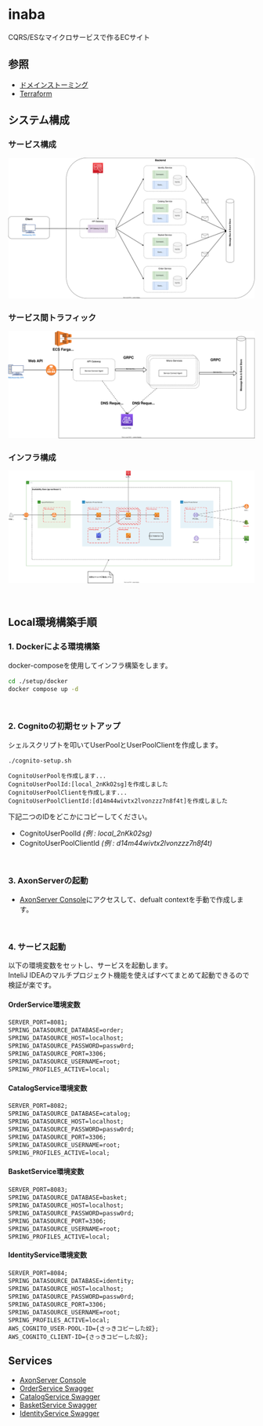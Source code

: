 # inaba
CQRS/ESなマイクロサービスで作るECサイト

## 参照
* [ドメインストーミング](https://miro.com/app/board/uXjVM1s4A4A=/)
* [Terraform](https://github.com/azarasi1226/inaba-infrastructure)

## システム構成
### サービス構成
![](./document/1_サービス構成.drawio.svg)

### サービス間トラフィック
![](./document/2_サービス間トラフィック.drawio.svg)

### インフラ構成
![](./document/3_インフラ構成.drawio.svg)

<br>

## Local環境構築手順
### 1. Dockerによる環境構築
docker-composeを使用してインフラ構築をします。
```bash
cd ./setup/docker
docker compose up -d
```
<br>

### 2. Cognitoの初期セットアップ
シェルスクリプトを叩いてUserPoolとUserPoolClientを作成します。
```bash
./cognito-setup.sh
```
```
CognitoUserPoolを作成します...
CognitoUserPoolId:[local_2nKkO2sg]を作成しました
CognitoUserPoolClientを作成します...
CognitoUserPoolClientId:[d14m44wivtx2lvonzzz7n8f4t]を作成しました
```
下記二つのIDをどこかにコピーしてください。
* CognitoUserPoolId *(例 : local_2nKk02sg)*
* CognitoUserPoolClientId *(例 : d14m44wivtx2lvonzzz7n8f4t)*


<br>

### 3. AxonServerの起動
* [AxonServer Console](http://localhost:8024/)にアクセスして、defualt contextを手動で作成します。

<br>

### 4. サービス起動
以下の環境変数をセットし、サービスを起動します。  
InteliJ IDEAのマルチプロジェクト機能を使えばすべてまとめて起動できるので検証が楽です。


#### OrderService環境変数
```
SERVER_PORT=8081;
SPRING_DATASOURCE_DATABASE=order;
SPRING_DATASOURCE_HOST=localhost;
SPRING_DATASOURCE_PASSWORD=passw0rd;
SPRING_DATASOURCE_PORT=3306;
SPRING_DATASOURCE_USERNAME=root;
SPRING_PROFILES_ACTIVE=local;
```

#### CatalogService環境変数
```
SERVER_PORT=8082;
SPRING_DATASOURCE_DATABASE=catalog;
SPRING_DATASOURCE_HOST=localhost;
SPRING_DATASOURCE_PASSWORD=passw0rd;
SPRING_DATASOURCE_PORT=3306;
SPRING_DATASOURCE_USERNAME=root;
SPRING_PROFILES_ACTIVE=local;
```

#### BasketService環境変数
```
SERVER_PORT=8083;
SPRING_DATASOURCE_DATABASE=basket;
SPRING_DATASOURCE_HOST=localhost;
SPRING_DATASOURCE_PASSWORD=passw0rd;
SPRING_DATASOURCE_PORT=3306;
SPRING_DATASOURCE_USERNAME=root;
SPRING_PROFILES_ACTIVE=local;
```

#### IdentityService環境変数
```
SERVER_PORT=8084;
SPRING_DATASOURCE_DATABASE=identity;
SPRING_DATASOURCE_HOST=localhost;
SPRING_DATASOURCE_PASSWORD=passw0rd;
SPRING_DATASOURCE_PORT=3306;
SPRING_DATASOURCE_USERNAME=root;
SPRING_PROFILES_ACTIVE=local;
AWS_COGNITO_USER-POOL-ID={さっきコピーした奴};
AWS_COGNITO_CLIENT-ID={さっきコピーした奴};
```

## Services
* [AxonServer Console](http://localhost:8024/)
* [OrderService Swagger](http://localhost:8081/swagger-ui/index.html)
* [CatalogService Swagger](http://localhost:8082/swagger-ui/index.html)
* [BasketService Swagger](http://localhost:8083/swagger-ui/index.html)
* [IdentityService Swagger](http://localhost:8084/swagger-ui/index.html)
